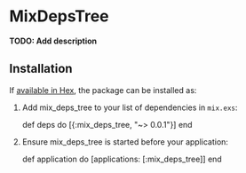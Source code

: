 # MixDepsTree

**TODO: Add description**

## Installation

If [available in Hex](https://hex.pm/docs/publish), the package can be installed as:

  1. Add mix_deps_tree to your list of dependencies in `mix.exs`:

        def deps do
          [{:mix_deps_tree, "~> 0.0.1"}]
        end

  2. Ensure mix_deps_tree is started before your application:

        def application do
          [applications: [:mix_deps_tree]]
        end


